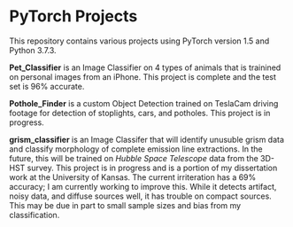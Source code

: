 # PyTorch Projects 

This repository contains various projects using PyTorch version 1.5 and Python 3.7.3. 

**Pet_Classifier** is an Image Classifier on 4 types of animals that is trainined on personal images from an iPhone. This project is complete and the test set is 96% accurate. 

**Pothole_Finder** is a custom Object Detection trained on TeslaCam driving footage for detection of stoplights, cars, and potholes. This project is in progress.

**grism_classifier** is an Image Classifer that will identify unusuble grism data and classify morphology of complete emission line extractions. In the future, this will be trained on *Hubble Space Telescope* data from the 3D-HST survey. This project is in progress and is a portion of my dissertation work at the University of Kansas. The current irriteration has a 69% accuracy; I am currently working to improve this. While it detects artifact, noisy data, and diffuse sources well, it has trouble on compact sources. This may be due in part to small sample sizes and bias from my classification. 
